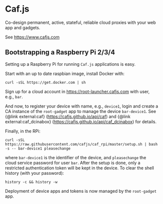 # Caf.js

Co-design permanent, active, stateful, reliable cloud proxies with your web app and gadgets.

See https://www.cafjs.com

## Bootstrapping a Raspberry Pi 2/3/4

Setting up a Raspberry Pi for running `Caf.js` applications is easy.

Start with an up to date raspbian image, install Docker with:

    curl -sSL https://get.docker.com | sh

Sign up for a cloud account in https://root-launcher.cafjs.com with user, e.g., `bar`.

And now, to register your device with name, e.g., `device1`, login and create a CA instance of the `root-gadget` app to manage the device `bar-device1`. See  {@link external:caf} (https://cafjs.github.io/api/caf) and {@link external:caf_dcinabox} (https://cafjs.github.io/api/caf_dcinabox) for details.

Finally, in the RPi:

    curl -sSL  https://raw.githubusercontent.com/cafjs/caf_rpi/master/setup.sh | bash -s -- bar-device1 pleasechange

where `bar-device1` is the identifier of the  device, and `pleasechange` the cloud service password for user `bar`. After the setup is done, only a restricted authentication token will be kept in the device. To clear the shell history (with your password):

    history -c && history -w

Deployment of device apps and tokens is now managed by the `root-gadget` app.

